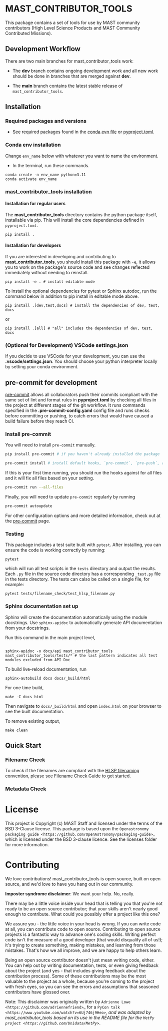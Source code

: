 # MAST_CONTRIBUTOR_TOOLS
This package contains a set of tools for use by MAST community contributors (High Level Science Products and MAST Community Contributed Missions).

## Development Workflow
There are two main branches for mast_contributor_tools work:

- The **dev** branch contains ongoing development work and all new work should be done in branches that are merged against **dev**.

- The **main** branch contains the latest stable release of `mast_contributor_tools`.

## Installation
### Required packages and versions
- See required packages found in the [conda evn file](https://github.com/spacetelescope/mast_contributer_tools/blob/dev/env/mct_env.yml) or [pyproject.toml](https://github.com/spacetelescope/mast_contributer_tools/blob/dev/pyproject.toml).

### Conda env installation
Change `env_name` below with whatever you want to name the environment.
- In the terminal, run these commands.


```shell
conda create -n env_name python=3.11
conda activate env_name
```

### mast_contributor_tools installation
#### Installation for regular users
The **mast_contributor_tools** directory contains the python package itself, installable via pip. This will install the core dependencies defined in `pyproject.toml`.
```shell
pip install .
```
#### Installation for developers
If you are interested in developing and contributing to **mast_contributor_tools**, you should install this package with `-e`, it allows you to work on the package's source code and see changes reflected immediately without needing to reinstall.

```shell
pip install -e . # install editable mode
```
To install the optional dependencies for pytest or Sphinx autodoc, run the command below in addition to pip install in editable mode above.

```shell
pip install .[dev,test,docs] # install the dependencies of dev, test, docs
```
or
```shell
pip install .[all] # "all" includes the dependencies of dev, test, docs
```
### (Optional for Development) VSCode settings.json

If you decide to use VSCode for your development, you can use the **.vscode/settings.json**. You should choose your python interpreter locally by setting your conda environment.

## pre-commit for development

[pre-commit](https://pre-commit.com/) allows all collaborators push their commits compliant with the same set of lint and format rules in **pyproject.toml** by checking all files in the project at different stages of the git workflow. It runs commands specified in the **.pre-commit-config.yaml** config file and runs checks before committing or pushing, to catch errors that would have caused a build failure before they reach CI.

### Install pre-commit
You will need to install `pre-commit` manually.
```bash
pip install pre-commit # if you haven't already installed the package
```

```bash
pre-commit install # install default hooks, `pre-commit`, `pre-push`, and `commit-msg`, as specified in the config file.
```

If this is your first time running, you should run the hooks against for all files and it will fix all files based on your setting.
```bash
pre-commit run --all-files
```
Finally, you will need to update `pre-commit` regularly by running
```bash
pre-commit autoupdate
```
For other configuration options and more detailed information, check out at the [pre-commit](https://pre-commit.com/) page.

### Testing

This package includes a test suite built with `pytest`. After installing, you can ensure the code is working correctly by running:

```
pytest
```

which will run all test scripts in the `tests` directory and output the results. Each `.py` file in the source code directory has a corresponding `_test.py` file in the tests directory. The tests can calso be called on a single file, for example:

```
pytest tests/filename_check/test_hlsp_filename.py
```
### Sphinx documentation set up
Sphinx will create the documentation automatically using the module docstrings.
Use `sphinx-apidoc` to automatically generate API documentation from your docstrings.

Run this command in the main project level,
```shell

sphinx-apidoc -o docs/api mast_contributor_tools mast_contributor_tools/tests/* # the last pattern indicates all test modules excluded from API Doc
```
To build live-reload documentation, run

```shell
sphinx-autobuild docs docs/_build/html
```

For one time build,
```shell
make -C docs html
```

Then navigate to `docs/_build/html` and open `index.html` on your browser to see the built documentation.

To remove existing output,

```shell
make clean
```


## Quick Start
### Filename Check
To check if the filenames are compliant with the [HLSP filenaming convention](https://outerspace.stsci.edu/display/MASTDOCS/File+Naming+Convention), please see [Filename Check Guide](https://github.com/spacetelescope/mast_contributer_tools/blob/dev/docs/filename_check_readme.md) to get started.

### Metadata Check
# License


This project is Copyright (c) MAST Staff and licensed under
the terms of the BSD 3-Clause license. This package is based upon
the `Openastronomy packaging guide <https://github.com/OpenAstronomy/packaging-guide>`_
which is licensed under the BSD 3-clause licence. See the licenses folder for
more information.

# Contributing

We love contributions! mast_contributor_tools is open source,
built on open source, and we'd love to have you hang out in our community.

**Imposter syndrome disclaimer**: We want your help. No, really.

There may be a little voice inside your head that is telling you that you're not
ready to be an open source contributor; that your skills aren't nearly good
enough to contribute. What could you possibly offer a project like this one?

We assure you - the little voice in your head is wrong. If you can write code at
all, you can contribute code to open source. Contributing to open source
projects is a fantastic way to advance one's coding skills. Writing perfect code
isn't the measure of a good developer (that would disqualify all of us!); it's
trying to create something, making mistakes, and learning from those
mistakes. That's how we all improve, and we are happy to help others learn.

Being an open source contributor doesn't just mean writing code, either. You can
help out by writing documentation, tests, or even giving feedback about the
project (and yes - that includes giving feedback about the contribution
process). Some of these contributions may be the most valuable to the project as
a whole, because you're coming to the project with fresh eyes, so you can see
the errors and assumptions that seasoned contributors have glossed over.

Note: This disclaimer was originally written by
`Adrienne Lowe <https://github.com/adriennefriend>`_ for a
`PyCon talk <https://www.youtube.com/watch?v=6Uj746j9Heo>`_, and was adapted by
mast_contributor_tools based on its use in the README file for the
`MetPy project <https://github.com/Unidata/MetPy>`_.
